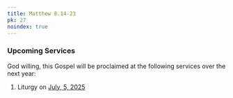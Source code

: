```yaml
---
title: Matthew 8.14-23
pk: 27
noindex: true
---
```


### Upcoming Services

God willing, this Gospel will be proclaimed at the following services over the next year:


1. Liturgy on [July,  5, 2025](https://orthocal.info/readings/gregorian/2025/07/05/)
